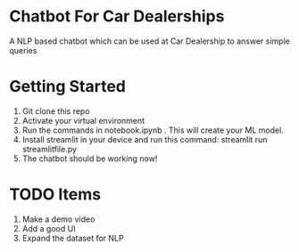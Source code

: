 # Chatbot For Car Dealerships
A NLP based chatbot which can be used at Car Dealership to answer simple queries


# Getting Started

1) Git clone this repo
2) Activate your virtual environment
3) Run the commands in notebook.ipynb . This will create your ML model.
4) Install streamlit in your device and run this command: streamlit run streamlitfile.py
5) The chatbot should be working now!

# TODO Items
1) Make a demo video
2) Add a good UI
3) Expand the dataset for NLP
